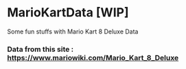 # MarioKartData [WIP]

Some fun stuffs with Mario Kart 8 Deluxe Data

### Data from this site : https://www.mariowiki.com/Mario_Kart_8_Deluxe